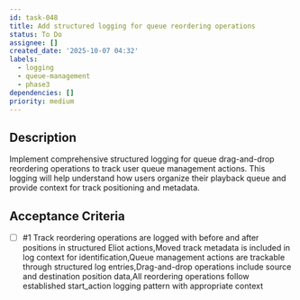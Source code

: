 ```yaml
---
id: task-048
title: Add structured logging for queue reordering operations
status: To Do
assignee: []
created_date: '2025-10-07 04:32'
labels:
  - logging
  - queue-management
  - phase3
dependencies: []
priority: medium
---
```


## Description

Implement comprehensive structured logging for queue drag-and-drop reordering operations to track user queue management actions. This logging will help understand how users organize their playback queue and provide context for track positioning and metadata.

## Acceptance Criteria
<!-- AC:BEGIN -->
- [ ] #1 Track reordering operations are logged with before and after positions in structured Eliot actions,Moved track metadata is included in log context for identification,Queue management actions are trackable through structured log entries,Drag-and-drop operations include source and destination position data,All reordering operations follow established start_action logging pattern with appropriate context
<!-- AC:END -->
